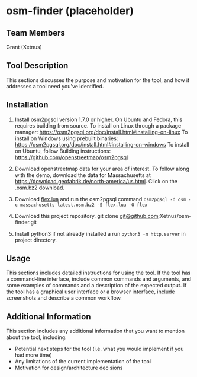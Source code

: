 # osm-finder (placeholder)

## Team Members
Grant (Xetnus)

## Tool Description
This sections discusses the purpose and motivation for the tool, and how it addresses a tool need you've identified.

## Installation

1. Install osm2pgsql version 1.7.0 or higher. On Ubuntu and Fedora, this requires building from source.
To install on Linux through a package manager: https://osm2pgsql.org/doc/install.html#installing-on-linux
To install on Windows using prebuilt binaries: https://osm2pgsql.org/doc/install.html#installing-on-windows
To install on Ubuntu, follow Building instructions: https://github.com/openstreetmap/osm2pgsql

2. Download openstreetmap data for your area of interest. To follow along with the demo, download the data for Massachusetts at https://download.geofabrik.de/north-america/us.html. Click on the .osm.bz2 download.

3. Download [flex.lua](https://github.com/Xetnus/osm-finder/blob/main/flex.lua) and run the osm2pgsql command `osm2pgsql -d osm -c massachusetts-latest.osm.bz2 -S flex.lua -O flex`

4. Download this project repository.
        git clone git@github.com:Xetnus/osm-finder.git

4. Install python3 if not already installed a run `python3 -m http.server` in project directory.

## Usage
This sections includes detailed instructions for using the tool. If the tool has a command-line interface, include common commands and arguments, and some examples of commands and a description of the expected output. If the tool has a graphical user interface or a browser interface, include screenshots and describe a common workflow.

## Additional Information
This section includes any additional information that you want to mention about the tool, including:
- Potential next steps for the tool (i.e. what you would implement if you had more time)
- Any limitations of the current implementation of the tool
- Motivation for design/architecture decisions
